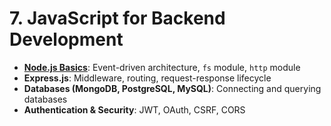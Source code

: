 # **7. JavaScript for Backend Development**

- [**Node.js Basics**](basics.md): Event-driven architecture, `fs` module, `http` module
- **Express.js**: Middleware, routing, request-response lifecycle
- **Databases (MongoDB, PostgreSQL, MySQL)**: Connecting and querying databases
- **Authentication & Security**: JWT, OAuth, CSRF, CORS